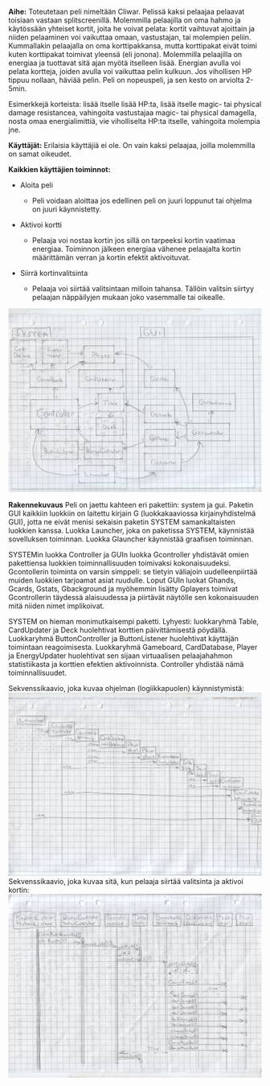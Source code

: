 **Aihe:** Toteutetaan peli nimeltään Cliwar. Pelissä kaksi pelaajaa pelaavat toisiaan vastaan splitscreenillä. Molemmilla pelaajilla on oma hahmo ja käytössään yhteiset kortit, joita he voivat pelata: kortit vaihtuvat ajoittain ja niiden pelaaminen voi vaikuttaa omaan, vastustajan, tai molempien peliin. Kummallakin pelaajalla on oma korttipakkansa, mutta korttipakat eivät toimi kuten korttipakat toimivat yleensä (eli jonona). Molemmilla pelaajilla on energiaa ja tuottavat sitä ajan myötä itselleen lisää. Energian avulla voi pelata kortteja, joiden avulla voi vaikuttaa pelin kulkuun. Jos vihollisen HP tippuu nollaan, häviää pelin. Peli on nopeuspeli, ja sen kesto on arviolta 2-5min.

Esimerkkejä korteista: lisää itselle lisää HP:ta, lisää itselle magic- tai physical damage resistancea, vahingoita vastustajaa magic- tai physical damagella, nosta omaa energialimittiä, vie viholliselta HP:ta itselle, vahingoita molempia jne.

**Käyttäjät:** Erilaisia käyttäjiä ei ole. On vain kaksi pelaajaa, joilla molemmilla on samat oikeudet.

**Kaikkien käyttäjien toiminnot:**
- Aloita peli
  - Peli voidaan aloittaa jos edellinen peli on juuri loppunut tai ohjelma on juuri käynnistetty.

- Aktivoi kortti
  - Pelaaja voi nostaa kortin jos sillä on tarpeeksi kortin vaatimaa energiaa. Toiminnon jälkeen energiaa vähenee pelaajalta kortin määrittämän verran ja kortin efektit aktivoituvat.

- Siirrä kortinvalitsinta
  - Pelaaja voi siirtää valitsintaan milloin tahansa. Tällöin valitsin siirtyy pelaajan näppäilyjen mukaan joko vasemmalle tai oikealle.

![Alt text](Luokkakaavio.jpg)

**Rakennekuvaus**
Peli on jaettu kahteen eri pakettiin: system ja gui. Paketin GUI kaikkiin luokkiin on laitettu kirjain G (luokkakaaviossa kirjainyhdistelmä GUI), jotta ne eivät menisi sekaisin paketin SYSTEM samankaltaisten luokkien kanssa. Luokka Launcher, joka on paketissa SYSTEM, käynnistää sovelluksen toiminnan. Luokka Glauncher käynnistää graafisen toiminnan.

SYSTEMin luokka Controller ja GUIn luokka Gcontroller yhdistävät omien pakettiensa luokkien toiminnallisuuden toimivaksi kokonaisuudeksi. Gcontollerin toiminta on varsin simppeli: se tietyin väliajoin uudelleenpiirtää muiden luokkien tarjoamat asiat ruudulle. Loput GUIn luokat Ghands, Gcards, Gstats, Gbackground ja myöhemmin lisätty Gplayers toimivat Gcontrollerin täydessä alaisuudessa ja piirtävät näytölle sen kokonaisuuden mitä niiden nimet implikoivat.

SYSTEM on hieman monimutkaisempi paketti. Lyhyesti: luokkaryhmä Table, CardUpdater ja Deck huolehtivat korttien päivittämisestä pöydällä. Luokkaryhmä ButtonController ja ButtonListener huolehtivat käyttäjän toimintaan reagoimisesta. Luokkaryhmä Gameboard, CardDatabase, Player ja EnergyUpdater huolehtivat sen sijaan virtuaalisen pelaajahahmon statistiikasta ja korttien efektien aktivoinnista. Controller yhdistää nämä toiminnallisuudet.

Sekvenssikaavio, joka kuvaa ohjelman (logiikkapuolen) käynnistymistä:
![Alt text](Sekvenssikaavio-aloitus.jpg)
Sekvenssikaavio, joka kuvaa sitä, kun pelaaja siirtää valitsinta ja aktivoi kortin:
![Alt text](Sekvenssikaavio-kortinValinta.jpg)


